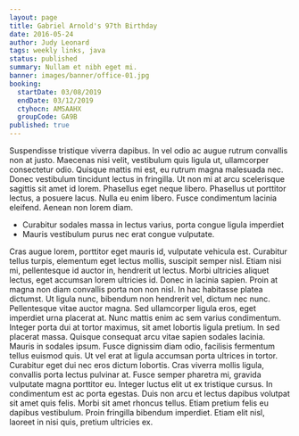 ```yaml
---
layout: page
title: Gabriel Arnold's 97th Birthday
date: 2016-05-24
author: Judy Leonard
tags: weekly links, java
status: published
summary: Nullam et nibh eget mi.
banner: images/banner/office-01.jpg
booking:
  startDate: 03/08/2019
  endDate: 03/12/2019
  ctyhocn: AMSAAHX
  groupCode: GA9B
published: true
---
```

Suspendisse tristique viverra dapibus. In vel odio ac augue rutrum convallis non at justo. Maecenas nisi velit, vestibulum quis ligula ut, ullamcorper consectetur odio. Quisque mattis mi est, eu rutrum magna malesuada nec. Donec vestibulum tincidunt lectus in fringilla. Ut non mi at arcu scelerisque sagittis sit amet id lorem. Phasellus eget neque libero. Phasellus ut porttitor lectus, a posuere lacus. Nulla eu enim libero. Fusce condimentum lacinia eleifend. Aenean non lorem diam.

* Curabitur sodales massa in lectus varius, porta congue ligula imperdiet
* Mauris vestibulum purus nec erat congue vulputate.

Cras augue lorem, porttitor eget mauris id, vulputate vehicula est. Curabitur tellus turpis, elementum eget lectus mollis, suscipit semper nisl. Etiam nisi mi, pellentesque id auctor in, hendrerit ut lectus. Morbi ultricies aliquet lectus, eget accumsan lorem ultricies id. Donec in lacinia sapien. Proin at magna non diam convallis porta non non nisl. In hac habitasse platea dictumst. Ut ligula nunc, bibendum non hendrerit vel, dictum nec nunc. Pellentesque vitae auctor magna. Sed ullamcorper ligula eros, eget imperdiet urna placerat at. Nunc mattis enim ac sem varius condimentum. Integer porta dui at tortor maximus, sit amet lobortis ligula pretium. In sed placerat massa. Quisque consequat arcu vitae sapien sodales lacinia. Mauris in sodales ipsum.
Fusce dignissim diam odio, facilisis fermentum tellus euismod quis. Ut vel erat at ligula accumsan porta ultrices in tortor. Curabitur eget dui nec eros dictum lobortis. Cras viverra mollis ligula, convallis porta lectus pulvinar at. Fusce semper pharetra mi, gravida vulputate magna porttitor eu. Integer luctus elit ut ex tristique cursus. In condimentum est ac porta egestas. Duis non arcu et lectus dapibus volutpat sit amet quis felis. Morbi sit amet rhoncus tellus. Etiam pretium felis eu dapibus vestibulum. Proin fringilla bibendum imperdiet. Etiam elit nisl, laoreet in nisi quis, pretium ultricies ex.
